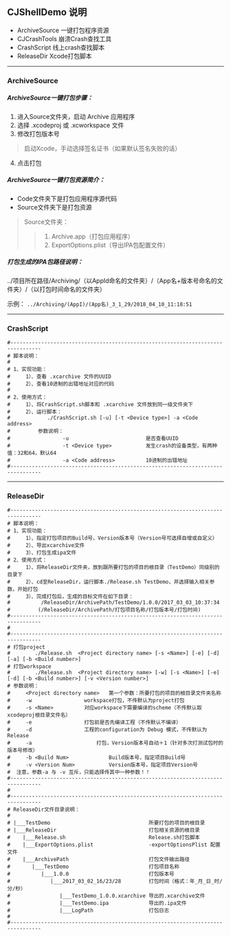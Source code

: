 ## CJShellDemo 说明

* ArchiveSource 一键打包程序资源
* CJCrashTools 崩溃Crash查找工具
* CrashScript 线上crash查找脚本
* ReleaseDir Xcode打包脚本

***
### ArchiveSource
##### ArchiveSource一键打包步骤：

1. 进入Source文件夹，启动 Archive 应用程序
2. 选择 .xcodeproj 或 .xcworkspace 文件
3. 修改打包版本号
> 启动Xcode，手动选择签名证书（如果默认签名失败的话）

4. 点击打包


##### ArchiveSource一键打包资源简介：
* Code文件夹下是打包应用程序源代码
* Source文件夹下是打包资源

> Source文件夹：
>> 1. Archive.app（打包应用程序）
>> 2. ExportOptions.plist（导出IPA包配置文件）

##### 打包生成的IPA包路径说明：
../项目所在路径/Archiving/（以AppId命名的文件夹）/（App名+版本号命名的文件夹）/（以打包时间命名的文件夹）

示例：
`../Archiving/(AppI)/(App名)_3_1_29/2018_04_10_11:18:51`

***
### CrashScript

    #--------------------------------------------------------------------------------
    # 脚本说明：
    #
    # 1、实现功能：
    #     1）、查看 .xcarchive 文件的UUID
    #     2）、查看10进制的出错地址对应的代码
    #
    # 2、使用方式：
    #     1）、将CrashScript.sh脚本和 .xcarchive 文件放到同一级文件夹下
    #     2）、运行脚本：
    #            ./CrashScript.sh [-u] [-t <Device type>] -a <Code address> 
    #         参数说明：
    #                 -u 				         是否查看UUID
    #                 -t <Device type>			 发生crash的设备类型，有两种值：32和64，默认64
    #                 -a <Code address>	         10进制的出错地址
    #--------------------------------------------------------------------------------
    
***
### ReleaseDir


	#--------------------------------------------------------------------------------
	# 脚本说明：
	# 1、实现功能：
	#     1）、指定打包项目的Build号，Version版本号（Version号可选择自增或自定义）
	#     2）、导出xcarchive文件
	#     3）、打包生成ipa文件
	# 2、使用方式：
	#     1）、将ReleaseDir文件夹，放到跟所要打包的项目的根目录（TestDemo）同级别的目录下
	#     2）、cd至ReleaseDir，运行脚本./Release.sh TestDemo，并选择输入相关参数，开始打包
	#     3）、完成打包后，生成的目标文件在如下目录：
	#          /ReleaseDir/ArchivePath/TestDemo/1.0.0/2017_03_03_10:37:34
	#         (/ReleaseDir/ArchivePath/打包项目名称/打包版本号/打包时间)
	#--------------------------------------------------------------------------------
	#
	#--------------------------------------------------------------------------------
	# 打包project
	#        ./Release.sh  <Project directory name> [-s <Name>] [-e] [-d] [-a] [-b <Build number>]
	# 打包workspace
	#        ./Release.sh  <Project directory name> [-w] [-s <Name>] [-e] [-d] [-b <Build number>] [-v <Version number>]
	# 参数说明：
	#     <Project directory name>   第一个参数：所要打包的项目的根目录文件夹名称         
	#     -w 		         workspace打包，不传默认为project打包
	#     -s <Name>			 对应workspace下需要编译的scheme（不传默认取xcodeproj根目录文件名）
	#     -e 	        	 打包前是否先编译工程（不传默认不编译）
	#     -d 		         工程的configuration为 Debug 模式，不传默认为Release
	#     -a 	                 打包，Version版本号自动＋1（针对多次打测试包时的版本号修改）
	#     -b <Build Num>             Build版本号，指定项目Build号
	#     -v <Version Num>           Version版本号，指定项目Version号
	#  注意，参数-a 与 -v 互斥，只能选择传其中一种参数！！
	#--------------------------------------------------------------------------------
	#
	#--------------------------------------------------------------------------------
	# ReleaseDir文件目录说明：
	#
	# |___TestDemo                                所要打包的项目的根目录
	# |___ReleaseDir                              打包相关资源的根目录
	#    |___Release.sh                           Release.sh打包脚本
	#    |___ExportOptions.plist                  -exportOptionsPlist 配置文件
	#    |___ArchivePath                          打包文件输出路径
	#       |___TestDemo                          打包项目名称
	#          |___1.0.0                          打包版本号
	#             |___2017_03_02_16/23/28         打包时间（格式：年_月_日_时/分/秒）
	#                |___TestDemo_1.0.0.xcarchive 导出的.xcarchive文件
	#                |___TestDemo.ipa             导出的.ipa文件
	#                |___LogPath                  打包日志
	#
	#--------------------------------------------------------------------------------

